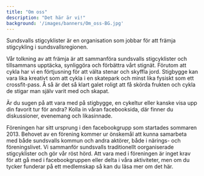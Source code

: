 ```yaml
---
title: "Om oss"
description: "Det här är vi!"
background: '/images/banners/Om_oss-BG.jpg'
---
```

Sundsvalls stigcyklister är en organisation som jobbar för att främja stigcykling i sundsvallsregionen.

Vår tolkning av att främja är att sammanföra sundsvalls stigcyklister och tillsammans upptäcka, synliggöra och förbättra vårt stignät.
Förutom att cykla har vi en förtjusning för att välta stenar och skyffla jord. Stigbygge kan vara lika kreativt som att cykla i en skatepark och minst lika fysiskt som ett crossfit-pass. Å så är det så klart galet roligt att få skörda frukten och cykla de stigar man själv varit med och skapat.

Är du sugen på att vara med på stigbygge, en cykeltur eller kanske visa upp din favorit tur för andra?
Kolla in våran facebooksida, där finner du diskussioner, evenemang och likasinnade.

Föreningen har sitt ursprung i den facebookgrupp som startades sommaren 2013. Behovet av en förening kommer ur önskemål att kunna samarbeta med både sundsvalls kommun och andra aktörer, både i närings- och föreningslivet. Vi sammanför sundsvalls traditionellt oorganiserade stigcyklister och gör vår röst hörd.
Att vara med i föreningen är inget krav för att gå med i facebookgruppen eller delta i våra aktiviteter, men om du tycker funderar på ett medlemskap så kan du läsa mer om det här.
